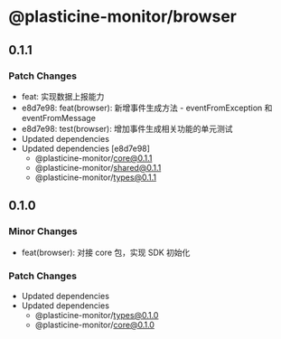 # @plasticine-monitor/browser

## 0.1.1

### Patch Changes

- feat: 实现数据上报能力
- e8d7e98: feat(browser): 新增事件生成方法 - eventFromException 和 eventFromMessage
- e8d7e98: test(browser): 增加事件生成相关功能的单元测试
- Updated dependencies
- Updated dependencies [e8d7e98]
  - @plasticine-monitor/core@0.1.1
  - @plasticine-monitor/shared@0.1.1
  - @plasticine-monitor/types@0.1.1

## 0.1.0

### Minor Changes

- feat(browser): 对接 core 包，实现 SDK 初始化

### Patch Changes

- Updated dependencies
- Updated dependencies
  - @plasticine-monitor/types@0.1.0
  - @plasticine-monitor/core@0.1.0
